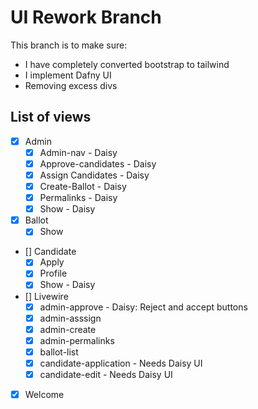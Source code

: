 # UI Rework Branch
This branch is to make sure:
- I have completely converted bootstrap to tailwind
- I implement Dafny UI
- Removing excess divs

## List of views
- [X] Admin
    - [X] Admin-nav  - Daisy
    - [X] Approve-candidates  - Daisy
    - [X] Assign Candidates  - Daisy
    - [X] Create-Ballot  - Daisy
    - [X] Permalinks  - Daisy
    - [X] Show   - Daisy 
- [X] Ballot
    - [X] Show
- [] Candidate
    - [X] Apply
    - [X] Profile
    - [X] Show - Daisy
- [] Livewire
    - [X] admin-approve - Daisy: Reject and accept buttons
    - [X] admin-asssign
    - [X] admin-create
    - [X] admin-permalinks
    - [X] ballot-list
    - [X] candidate-application - Needs Daisy UI
    - [X] candidate-edit - Needs Daisy UI
- [X] Welcome